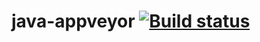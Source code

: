 # java-appveyor [![Build status](https://ci.appveyor.com/api/projects/status/xlfhh6yo4cau3tt2?svg=true)](https://ci.appveyor.com/project/kirilliqa37/java-appveyor)
